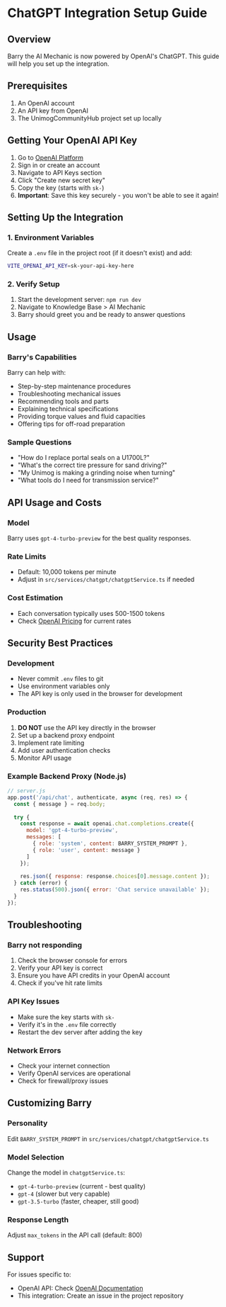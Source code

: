 # ChatGPT Integration Setup Guide

## Overview
Barry the AI Mechanic is now powered by OpenAI's ChatGPT. This guide will help you set up the integration.

## Prerequisites
1. An OpenAI account
2. An API key from OpenAI
3. The UnimogCommunityHub project set up locally

## Getting Your OpenAI API Key

1. Go to [OpenAI Platform](https://platform.openai.com/)
2. Sign in or create an account
3. Navigate to API Keys section
4. Click "Create new secret key"
5. Copy the key (starts with `sk-`)
6. **Important**: Save this key securely - you won't be able to see it again!

## Setting Up the Integration

### 1. Environment Variables
Create a `.env` file in the project root (if it doesn't exist) and add:

```bash
VITE_OPENAI_API_KEY=sk-your-api-key-here
```

### 2. Verify Setup
1. Start the development server: `npm run dev`
2. Navigate to Knowledge Base > AI Mechanic
3. Barry should greet you and be ready to answer questions

## Usage

### Barry's Capabilities
Barry can help with:
- Step-by-step maintenance procedures
- Troubleshooting mechanical issues
- Recommending tools and parts
- Explaining technical specifications
- Providing torque values and fluid capacities
- Offering tips for off-road preparation

### Sample Questions
- "How do I replace portal seals on a U1700L?"
- "What's the correct tire pressure for sand driving?"
- "My Unimog is making a grinding noise when turning"
- "What tools do I need for transmission service?"

## API Usage and Costs

### Model
Barry uses `gpt-4-turbo-preview` for the best quality responses.

### Rate Limits
- Default: 10,000 tokens per minute
- Adjust in `src/services/chatgpt/chatgptService.ts` if needed

### Cost Estimation
- Each conversation typically uses 500-1500 tokens
- Check [OpenAI Pricing](https://openai.com/pricing) for current rates

## Security Best Practices

### Development
- Never commit `.env` files to git
- Use environment variables only
- The API key is only used in the browser for development

### Production
1. **DO NOT** use the API key directly in the browser
2. Set up a backend proxy endpoint
3. Implement rate limiting
4. Add user authentication checks
5. Monitor API usage

### Example Backend Proxy (Node.js)
```javascript
// server.js
app.post('/api/chat', authenticate, async (req, res) => {
  const { message } = req.body;
  
  try {
    const response = await openai.chat.completions.create({
      model: 'gpt-4-turbo-preview',
      messages: [
        { role: 'system', content: BARRY_SYSTEM_PROMPT },
        { role: 'user', content: message }
      ]
    });
    
    res.json({ response: response.choices[0].message.content });
  } catch (error) {
    res.status(500).json({ error: 'Chat service unavailable' });
  }
});
```

## Troubleshooting

### Barry not responding
1. Check the browser console for errors
2. Verify your API key is correct
3. Ensure you have API credits in your OpenAI account
4. Check if you've hit rate limits

### API Key Issues
- Make sure the key starts with `sk-`
- Verify it's in the `.env` file correctly
- Restart the dev server after adding the key

### Network Errors
- Check your internet connection
- Verify OpenAI services are operational
- Check for firewall/proxy issues

## Customizing Barry

### Personality
Edit `BARRY_SYSTEM_PROMPT` in `src/services/chatgpt/chatgptService.ts`

### Model Selection
Change the model in `chatgptService.ts`:
- `gpt-4-turbo-preview` (current - best quality)
- `gpt-4` (slower but very capable)
- `gpt-3.5-turbo` (faster, cheaper, still good)

### Response Length
Adjust `max_tokens` in the API call (default: 800)

## Support
For issues specific to:
- OpenAI API: Check [OpenAI Documentation](https://platform.openai.com/docs)
- This integration: Create an issue in the project repository